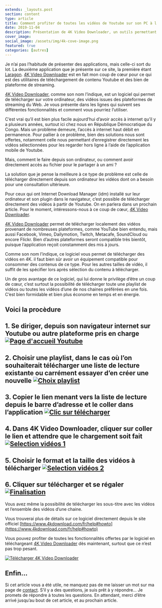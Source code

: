 ```yaml
---
extends: _layouts.post
section: content
type: article
title: Comment profiter de toutes les vidéos de Youtube sur son PC à l’aide 4K Video Downloader ?
date: 2019-11-04
description: Présentation de 4K Video Downloader, un outils permettant de télécharger une ou plusieurs vidéos en même temps issues de Youtube ou d'une autre plateforme similaire.
cover_image:
social_image: /assets/img/4k-cove-image.png
featured: true
categories: [autres]
---
```


Je n’ai pas l’habitude de présenter des applications, mais celle-ci sort du lot. La deuxième application que je présente sur ce site, la première étant [Laragon](/blog/pourquoi-choisir-laragon-pour-environnement-de-developpement). [4K Video Downloader](https://www.4kdownload.com/fr) est en fait mon coup de cœur pour ce qui est des utilitaires de téléchargement de contenu Youtube et des bien de plateforme de streaming.

[4K Video Downloader](https://www.4kdownload.com/fr), comme son nom l’indique, est un logiciel qui permet de télécharger sur votre ordinateur, des vidéos issues des plateformes de streaming du Web. Je vous présente dans les lignes qui suivent ses différentes fonctionnalités et comment vous pourriez l’utiliser.

C’est vrai qu’il est bien plus facile aujourd’hui d’avoir accès à internet qu’il y a plusieurs années, surtout ici chez nous en République Démocratique du Congo. Mais un problème demeure, l’accès à internet haut débit en permanence. Pour pallier à ce problème, bien des solutions nous sont offertes, notamment celle nous permettant d’enregistrer directement les vidéos sélectionnées pour les regarder hors ligne à l’aide de l’application mobile de Youtube.

Mais, comment le faire depuis son ordinateur, ou comment avoir directement accès au fichier pour le partager à un ami ?

La solution que je pense la meilleure à ce type de problème est celle de télécharger directement depuis son ordinateur les vidéos dont on a besoin pour une consultation ultérieure.

Pour ceux qui ont Internet Download Manager (idm) installé sur leur ordinateur et son plugin dans le navigateur, c’est possible de télécharger directement des vidéos à partir de Youtube. On en parlera dans un prochain article. Pour le moment, intéressons-nous à ce coup de cœur, [4K Video Downloader](https://www.4kdownload.com/fr).

[4K Video Downloader](https://www.4kdownload.com/fr) permet de télécharger localement des vidéos provenant de nombreuses plateformes, comme YouTube bien entendu, mais aussi Facebook, Vimeo, Dailymotion, Twitch, Metacafe, SoundCloud ou encore Flickr. Bien d’autres plateformes seront compatible très bientôt, puisque l’application reçoit constamment des mis à jours.

Comme son nom l’indique, ce logiciel vous permet de télécharger des vidéos en 4K. il faut bien sûr avoir un équipement compatible pour consommer des contenus de ce type. Pour les autres tailles de vidéo, il suffit de les spécifier lors après sélection du contenu à télécharger.

Un de gros avantage de ce logiciel, qui lui donne le privilège d’être un coup de cœur, c’est surtout la possibilité de télécharger toute une playlist de vidéos ou toutes les vidéos d’une de nos chaines préférées en une fois. C’est bien formidable et bien plus économe en temps et en énergie.

<div>
	<!-- Horizontal -->
    <ins class="adsbygoogle"
        style="display:block"
        data-ad-client="ca-pub-9554638137229612"
        data-ad-slot="6148951085"
        data-ad-format="auto"
        data-full-width-responsive="true"></ins>
    <script>
        (adsbygoogle = window.adsbygoogle || []).push({});
    </script>
</div>

## Voici la procèdure
**1.	Se diriger, depuis son navigateur internet sur Youtube ou autre plateforme pris en charge**
[![Page d'accueil Youtube](/assets/img/4k-youtube.png)](/assets/img/4k-youtube.png)
---

**2.	Choisir une playlist, dans le cas où l’on souhaiterait télécharger une liste de lecture existante ou carrément essayer d’en créer une nouvelle**
[![Choix playlist](/assets/img/4K-playlist.png)](/assets/img/4K-playlist.png)
---

**3.	Copier le lien menant vers la liste de lecture depuis le barre d’adresse et le coller dans l’application**
[![Clic sur télécharger](/assets/img/4k-clic.png)](/assets/img/4k-clic.png)
---
<div>
	<!-- Horizontal -->
    <ins class="adsbygoogle"
        style="display:block"
        data-ad-client="ca-pub-9554638137229612"
        data-ad-slot="6148951085"
        data-ad-format="auto"
        data-full-width-responsive="true"></ins>
    <script>
        (adsbygoogle = window.adsbygoogle || []).push({});
    </script>
</div>

**4.	Dans 4K Video Downloader, cliquer sur coller le lien et attendre que le chargement soit fait**
[![Selection vidéos 1](/assets/img/4k-selection-1.png)](/assets/img/4k-selection-1.png)
---

**5.	Choisir le format et la taille des vidéos à télécharger**
[![Selection vidéos 2](/assets/img/4k-selection-2.png)](/assets/img/4k-selection-2.png)
---

**6.	Cliquer sur télécharger et se régaler**
[![Finalisation](/assets/img/4k-finalisation.png)](/assets/img/4k-fincalisation.png)
---

Vous avez même la possibilité de télécharger les sous-titre avec les vidéos et l’ensemble des vidéos d’une chaine.

Vous trouverai plus de détails sur ce logiciel directement depuis le site officiel [https://www.4kdownload.com/fr/help#howto](https://www.4kdownload.com/fr/help#howto)

Vous pouvez profiter de toutes les fonctionnalités offertes par le logiciel en téléchargeant [4K Video Downloader](https://www.4kdownload.com/fr/download) dès maintenant, surtout que ce n’est pas trop pesant.

[![Télécharger 4K Video Downloader](/assets/img/4K-1.png)](https://www.4kdownload.com/fr/download)

## Enfin…

Si cet article vous a été utile, ne manquez pas de me laisser un mot sur ma page de [contact](/contact). S’il y a des questions, je suis prêt à y répondre… Je promets de répondre à toutes les questions. En attendant, merci d’être arrivé jusqu’au bout de cet article, et au prochain article.
